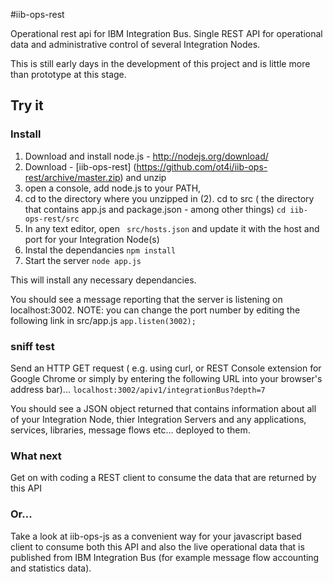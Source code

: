 #iib-ops-rest

Operational rest api for IBM Integration Bus. Single REST API for operational data and administrative control of several Integration Nodes.

This is still early days in the development of this project and is little more than prototype at this stage.

## Try it
### Install
1. Download and install node.js - http://nodejs.org/download/
2. Download - [iib-ops-rest] (https://github.com/ot4i/iib-ops-rest/archive/master.zip)  and unzip
3. open a console, add node.js to your PATH,
4. cd to the directory where you unzipped in (2). cd to src ( the directory that contains app.js and package.json - among other things) ``` cd iib-ops-rest/src ```
5. In any text editor, open ``` src/hosts.json``` and update it with the host and port for your Integration Node(s)
6. Instal the dependancies ``` npm install ```
7. Start the server ``` node app.js ```

This will install any necessary dependancies.

You should see a message reporting that the server is listening on localhost:3002. NOTE: you can change the port number by editing the following link in src/app.js
```app.listen(3002); ```

### sniff test
Send an HTTP GET request ( e.g. using curl, or REST Console extension for Google Chrome  or simply by entering the following URL into your browser's address bar)...
``` localhost:3002/apiv1/integrationBus?depth=7 ```

You should see a JSON object returned that contains information about all of your Integration Node, thier Integration Servers and any applications, services, libraries, message flows etc... deployed to them.

### What next
Get on with coding a REST client to consume the data that are returned by this API

### Or...
Take a look at iib-ops-js as a convenient way for your javascript based client to consume both this API and also the live operational data that is published from IBM Integration Bus (for example message flow accounting and statistics data).
